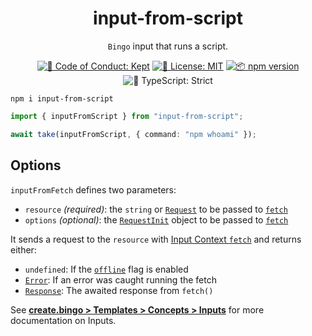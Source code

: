 <h1 align="center">input-from-script</h1>

<p align="center"><code>Bingo</code> input that runs a script.</p>

<p align="center">
	<a href="https://github.com/JoshuaKGoldberg/Bingo/blob/main/.github/CODE_OF_CONDUCT.md" target="_blank"><img alt="🤝 Code of Conduct: Kept" src="https://img.shields.io/badge/%F0%9F%A4%9D_code_of_conduct-kept-21bb42" /></a>
	<a href="https://github.com/JoshuaKGoldberg/Bingo/blob/main/LICENSE.md" target="_blank"><img alt="📝 License: MIT" src="https://img.shields.io/badge/%F0%9F%93%9D_license-MIT-21bb42.svg"></a>
	<a href="http://npmjs.com/package/input-from-script"><img alt="📦 npm version" src="https://img.shields.io/npm/v/input-from-script?color=21bb42&label=%F0%9F%93%A6%20npm" /></a>
	<img alt="💪 TypeScript: Strict" src="https://img.shields.io/badge/%F0%9F%92%AA_typescript-strict-21bb42.svg" />
</p>

```shell
npm i input-from-script
```

```ts
import { inputFromScript } from "input-from-script";

await take(inputFromScript, { command: "npm whoami" });
```

## Options

`inputFromFetch` defines two parameters:

- `resource` _(required)_: the `string` or [`Request`](https://developer.mozilla.org/en-US/docs/Web/API/Request) to be passed to [`fetch`](https://developer.mozilla.org/en-US/docs/Web/API/Fetch_API)
- `options` _(optional)_: the [`RequestInit`](https://developer.mozilla.org/en-US/docs/Web/API/RequestInit) object to be passed to [`fetch`](https://developer.mozilla.org/en-US/docs/Web/API/Fetch_API)

It sends a request to the `resource` with [Input Context `fetch`](https://create.bingo/build/details/contexts#input-fetchers) and returns either:

- `undefined`: If the [`offline`](https://create.bingo/cli#--offline) flag is enabled
- [`Error`](https://developer.mozilla.org/en-US/docs/Web/JavaScript/Reference/Global_Objects/Error): If an error was caught running the fetch
- [`Response`](https://developer.mozilla.org/en-US/docs/Web/API/Response): The awaited response from `fetch()`

See **[create.bingo > Templates > Concepts > Inputs](https://create.bingo/build/concepts/inputs)** for more documentation on Inputs.
